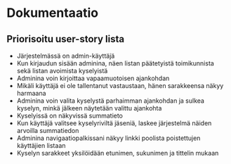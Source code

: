 # Dokumentaatio

## Priorisoitu user-story lista

- Järjestelmässä on admin-käyttäjä
- Kun kirjaudun sisään adminina, näen listan päätetyistä toimikunnista sekä listan avoimista kyselyistä
- Adminina voin kirjoittaa vapaamuotoisen ajankohdan
- Mikäli käyttäjä ei ole tallentanut vastaustaan, hänen sarakkeensa näkyy harmaana
- Adminina voin valita kyselystä parhaimman ajankohdan ja sulkea kyselyn, minkä jälkeen näytetään valittu ajankohta
- Kyselyissä on näkyvissä summatieto
- Kun käyttäjä valitsee kyselyriviltä jäseniä, laskee järjestelmä näiden arvoilla summatiedon
- Adminina navigaatiopalkissani näkyy linkki poolista poistettujen käyttäjien listaan
- Kyselyn sarakkeet yksilöidään etunimen, sukunimen ja tittelin mukaan 
